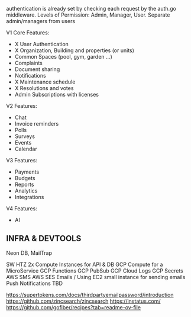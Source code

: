 authentication is already set by checking each request by the auth.go middleware.
Levels of Permission: Admin, Manager, User.
Separate admin/managers from users

V1 Core Features:
- X User Authentication
- X Organization, Building and properties (or units)
-  Common Spaces (pool, gym, garden ...)
-  Complaints
-  Document sharing
-  Notifications
- X Maintenance schedule
- X Resolutions and votes
-  Admin Subscriptions with licenses

V2 Features:
- Chat
- Invoice reminders
- Polls
- Surveys
- Events
- Calendar

V3 Features:
- Payments
- Budgets
- Reports
- Analytics
- Integrations

V4 Features:
- AI

## INFRA & DEVTOOLS
Neon DB, MailTrap

SW HTZ 2x Compute Instances for API & DB
GCP Compute for a MicroService
GCP Functions
GCP PubSub
GCP Cloud Logs
GCP Secrets
AWS SMS
AWS SES Emails / Using EC2 small instance for sending emails
Push Notifications TBD





https://supertokens.com/docs/thirdpartyemailpassword/introduction
https://github.com/zincsearch/zincsearch
https://instatus.com/
https://github.com/gofiber/recipes?tab=readme-ov-file